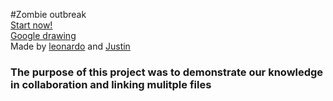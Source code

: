 #Zombie outbreak  
[Start now!](room.md)  
[Google drawing](https://docs.google.com/drawings/d/1rBHP5l4o0p8jdXJu0OhWn20xBKE1VI7WGGc2Jw-GDBo/edit)  
Made by [leonardo](https://github.com/leonardod8117) and [Justin](https://github.com/justing5321)   
### The purpose of this project was to demonstrate our knowledge in collaboration and linking mulitple files
